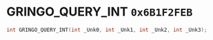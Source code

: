 # GRINGO_QUERY_INT `0x6B1F2FEB`

```cpp
int GRINGO_QUERY_INT(int _Unk0, int _Unk1, int _Unk2, int _Unk3);
```
